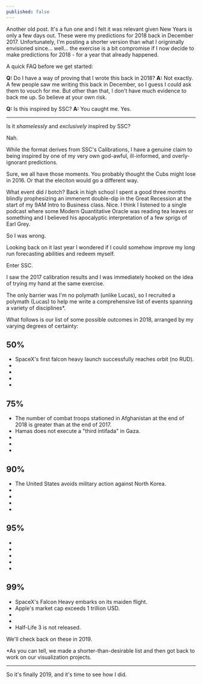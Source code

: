 ```yaml
---
published: false
---
```

Another old post. It's a fun one and I felt it was relevant given New Years is only a few days out. These were my predictions for 2018 back in December 2017. Unfortunately, I'm posting a shorter version than what I origninally envisioned since... well... the exercise is a bit compromise if I now decide to make predictions for 2018 - for a year that already happened. 

A quick FAQ before we get started:

**Q:** Do I have a way of proving that I wrote this back in 2018? 
**A:** Not exactly. A few people saw me writing this back in December, so I guess I could ask them to vouch for me. But other than that, I don't have much evidence to back me up. So believe at your own risk.



**Q:** Is this inspired by SSC?
**A:** You caught me. Yes.

***

Is it _shamelessly_ and _exclusively_ inspired by SSC?

Nah.

While the format derives from SSC's Calibrations, I have a genuine claim to being inspired by one of my very own god-awful, ill-informed, and overly-ignorant predictions.

Sure, we all have those moments. You probably thought the Cubs might lose in 2016. Or that the eleciton would go a different way.

What event did _I_ botch? Back in high school I spent a good three months blindly prophesizing an immenent double-dip in the Great Recession at the start of my 9AM Intro to Business class. Nice. I think I listened to a single podcast where some Modern Quantitative Oracle was reading tea leaves or something and I believed his apocalyptic interpretation of a few sprigs of Earl Grey.

So I was wrong.

Looking back on it last year I wondered if I could somehow improve my long run forecasting abilities and redeem myself. 

Enter SSC.

I saw the 2017 calibration results and I was immediately hooked on the idea of trying my hand at the same exercise.

The only barrier was I'm no polymath (unlike Lucas), so I recruited a polymath (Lucas) to help me write a comprehensive list of events spanning a variety of disciplines*.

What follows is our list of some possible outcomes in 2018, arranged by my varying degrees of certainty:

## 50%
- SpaceX's first falcon heavy launch successfully reaches orbit (no RUD).
- 
-
-
-

## 75%
- The number of combat troops stationed in Afghanistan at the end of 2018 is greater than at the end of 2017.
- Hamas does not execute a "third intifada" in Gaza.
- 
-
-

## 90%
- The United States avoids military action against North Korea.
- 
-
-
-

## 95%
-
-
-
-
-

## 99%
- SpaceX's Falcon Heavy embarks on its maiden flight.
- Apple's market cap exceeds 1 trillion USD.
- 
-
- Half-Life 3 is not released.

We'll check back on these in 2019.

*As you can tell, we made a shorter-than-desirable list and then got back to work on our visualization projects.
***

So it's finally 2019, and it's time to see how I did.
